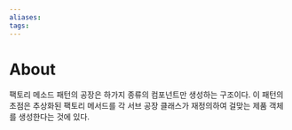```yaml
---
aliases: 
tags:
---
```

# About

팩토리 메소드 패턴의 공장은 하가지 종류의 컴포넌트만 생성하는 구조이다. 이 패턴의 초점은 추상화된 팩토리 메서드를 각 서브 공장 클래스가 재정의하여 걸맞는 제품 객체를 생성한다는 것에 있다. 








